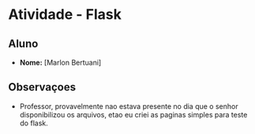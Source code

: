 # Atividade - Flask

## Aluno
- **Nome:** [Marlon Bertuani]

## Observaçoes
- Professor, provavelmente nao estava presente no dia que o senhor disponibilizou os arquivos, etao eu criei as paginas simples para teste do flask.
